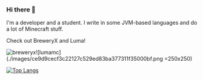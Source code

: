 ### Hi there 👋

I'm a developer and a student. I write in some JVM-based languages and do a lot of Minecraft stuff.

Check out BreweryX and Luma!

![breweryx](https://avatars.githubusercontent.com/u/188527072?s=200&v=4)![lumamc](./images/ce9d9cecf3c22127c529ed83ba377311f35000bf.png =250x250)


[![Top Langs](https://github-readme-stats.vercel.app/api/top-langs/?username=Jsinco&bg_color=6272e2,695571,6272e2&hide_border=true&layout=compact)](https://github-readme-stats.vercel.app/api/top-langs/?username=Jsinco&bg_color=6272e2,695571,6272e2&hide_border=true&layout=compact)

<!--






**Jsinco/Jsinco** is a ✨ _special_ ✨ repository because its `README.md` (this file) appears on your GitHub profile.

Here are some ideas to get you started:

- 🔭 I’m currently working on ...
- 🌱 I’m currently learning ...
- 👯 I’m looking to collaborate on ...
- 🤔 I’m looking for help with ...
- 💬 Ask me about ...
- 📫 How to reach me: ...
- 😄 Pronouns: ...
- ⚡ Fun fact: ...
-->
